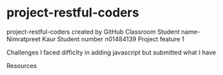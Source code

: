 # project-restful-coders
project-restful-coders created by GitHub Classroom
Student name- Nimratpreet Kaur
Student number n01484139
Project feature 1


Challenges
I faced difficlty in adding javascript but submitted what I have




Resources



